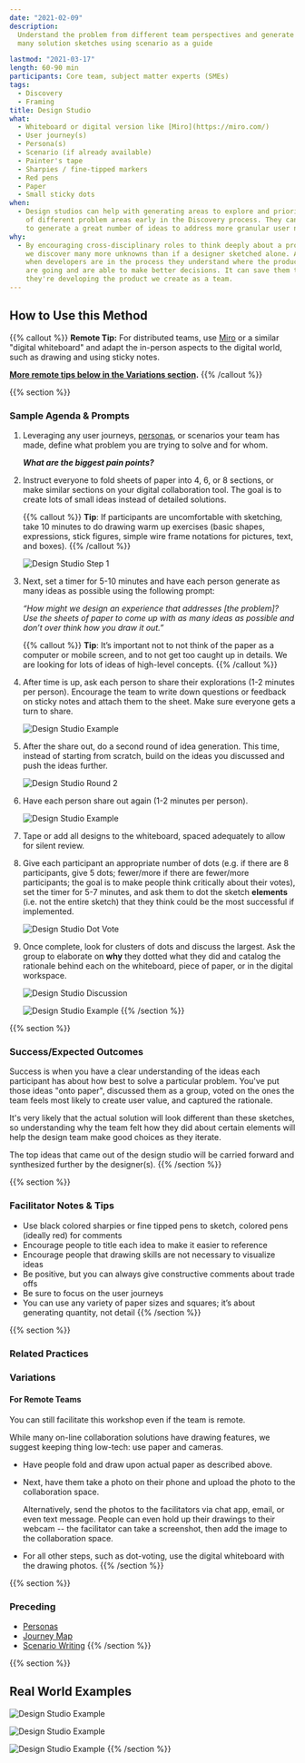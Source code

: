 ```yaml
---
date: "2021-02-09"
description:
  Understand the problem from different team perspectives and generate
  many solution sketches using scenario as a guide

lastmod: "2021-03-17"
length: 60-90 min
participants: Core team, subject matter experts (SMEs)
tags:
  - Discovery
  - Framing
title: Design Studio
what:
  - Whiteboard or digital version like [Miro](https://miro.com/)
  - User journey(s)
  - Persona(s)
  - Scenario (if already available)
  - Painter's tape
  - Sharpies / fine-tipped markers
  - Red pens
  - Paper
  - Small sticky dots
when:
  - Design studios can help with generating areas to explore and prioritize a range
    of different problem areas early in the Discovery process. They can also be used
    to generate a great number of ideas to address more granular user needs later on.
why:
  - By encouraging cross-disciplinary roles to think deeply about a problem simultaneously,
    we discover many more unknowns than if a designer sketched alone. Additionally,
    when developers are in the process they understand where the product and/or service
    are going and are able to make better decisions. It can save them time later as
    they're developing the product we create as a team.
---
```


## How to Use this Method

{{% callout %}}
**Remote Tip:** For distributed teams, use [Miro](https://miro.com/) or a similar "digital whiteboard" and adapt the in-person aspects to the digital world, such as drawing and using sticky notes.

**[More remote tips below in the Variations section](#variations).**
{{% /callout %}}

{{% section %}}

### Sample Agenda & Prompts

1. Leveraging any user journeys, [personas](/practices/personas/), or scenarios your team has made, define what problem you are trying to solve and for whom.

   **_What are the biggest pain points?_**

1. Instruct everyone to fold sheets of paper into 4, 6, or 8 sections, or make similar sections on your digital collaboration tool. The goal is to create lots of small ideas instead of detailed solutions.

   {{% callout %}}
   **Tip**: If participants are uncomfortable with sketching, take 10 minutes to do drawing warm up exercises (basic shapes, expressions, stick figures, simple wire frame notations for pictures, text, and boxes).
   {{% /callout %}}

   ![Design Studio Step 1](images/ds-1.png)

1. Next, set a timer for 5-10 minutes and have each person generate as many ideas as possible using the following prompt:

   _“How might we design an experience that addresses [the problem]? Use the sheets of paper to come up with as many ideas as possible and don’t over think how you draw it out.”_

   {{% callout %}}
   **Tip**: It’s important not to not think of the paper as a computer or mobile screen, and to not get too caught up in details. We are looking for lots of ideas of high-level concepts.
   {{% /callout %}}

1. After time is up, ask each person to share their explorations (1-2 minutes per person). Encourage the team to write down questions or feedback on sticky notes and attach them to the sheet. Make sure everyone gets a turn to share.

   ![Design Studio Example](images/ds-example-1.png)

1. After the share out, do a second round of idea generation. This time, instead of starting from scratch, build on the ideas you discussed and push the ideas further.

   ![Design Studio Round 2](images/ds-2.png)

1. Have each person share out again (1-2 minutes per person).

   ![Design Studio Example](images/ds-example-4.png)

1. Tape or add all designs to the whiteboard, spaced adequately to allow for silent review.

1. Give each participant an appropriate number of dots (e.g. if there are 8 participants, give 5 dots; fewer/more if there are fewer/more participants; the goal is to make people think critically about their votes), set the timer for 5-7 minutes, and ask them to dot the sketch **elements** (i.e. not the entire sketch) that they think could be the most successful if implemented.

   ![Design Studio Dot Vote](images/ds-3.png)

1. Once complete, look for clusters of dots and discuss the largest. Ask the group to elaborate on **why** they dotted what they did and catalog the rationale behind each on the whiteboard, piece of paper, or in the digital workspace.

   ![Design Studio Discussion](images/ds-4.png)

   ![Design Studio Example](images/ds-example-2.png)
   {{% /section %}}

{{% section %}}

### Success/Expected Outcomes

Success is when you have a clear understanding of the ideas each participant has about how best to solve a particular problem. You've put those ideas "onto paper", discussed them as a group, voted on the ones the team feels most likely to create user value, and captured the rationale.

It's very likely that the actual solution will look different than these sketches, so understanding why the team felt how they did about certain elements will help the design team make good choices as they iterate.

The top ideas that came out of the design studio will be carried forward and synthesized further by the designer(s).
{{% /section %}}

{{% section %}}

### Facilitator Notes & Tips

- Use black colored sharpies or fine tipped pens to sketch, colored pens (ideally red) for comments
- Encourage people to title each idea to make it easier to reference
- Encourage people that drawing skills are not necessary to visualize ideas
- Be positive, but you can always give constructive comments about trade offs
- Be sure to focus on the user journeys
- You can use any variety of paper sizes and squares; it’s about generating quantity, not detail
  {{% /section %}}

{{% section %}}

### Related Practices

### Variations

#### For Remote Teams

You can still facilitate this workshop even if the team is remote.

While many on-line collaboration solutions have drawing features, we suggest keeping thing low-tech: use paper and cameras.

- Have people fold and draw upon actual paper as described above.

- Next, have them take a photo on their phone and upload the photo to the collaboration space.

  Alternatively, send the photos to the facilitators via chat app, email, or even text message. People can even hold up their drawings to their webcam -- the facilitator can take a screenshot, then add the image to the collaboration space.

- For all other steps, such as dot-voting, use the digital whiteboard with the drawing photos.
  {{% /section %}}

{{% section %}}

### Preceding

- [Personas](/practices/personas/)
- [Journey Map](/practices/journey-map/)
- [Scenario Writing](/practices/scenario-writing/)
  {{% /section %}}

{{% section %}}

## Real World Examples

![Design Studio Example](images/ds-example-3.png)

![Design Studio Example](images/ds-example-5.png)

![Design Studio Example](images/ds-example-6.png)
{{% /section %}}
